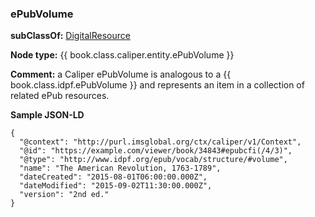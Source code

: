 ### ePubVolume

__subClassOf:__ [DigitalResource](./digitalresource.md)

__Node type:__ {{ book.class.caliper.entity.ePubVolume }}

__Comment:__ a Caliper ePubVolume is analogous to a {{ book.class.idpf.ePubVolume }} and represents an item in a collection of related ePub resources.

__Sample JSON-LD__

```JSONLD
{
  "@context": "http://purl.imsglobal.org/ctx/caliper/v1/Context",
  "@id": "https://example.com/viewer/book/34843#epubcfi(/4/3)",
  "@type": "http://www.idpf.org/epub/vocab/structure/#volume",
  "name": "The American Revolution, 1763-1789",
  "dateCreated": "2015-08-01T06:00:00.000Z",
  "dateModified": "2015-09-02T11:30:00.000Z",
  "version": "2nd ed."
}
```